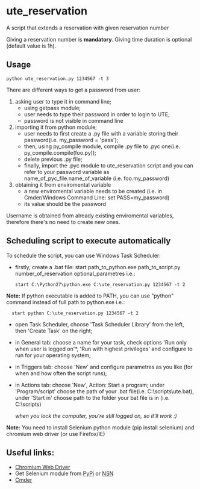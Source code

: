 # ute_reservation

A script that extends a reservation with given reservation number

Giving a reservation number is **mandatory**.
Giving time duration is optional (default value is 1h).

## Usage 
    python ute_reservation.py 1234567 -t 3 

There are different ways to get a password from user:
1. asking user to type it in command line; 
    - using getpass module; 
    - user needs to type their password in order to login to UTE;
    - password is not visible in command line
2. importing it from python module;
    - user needs to first create a .py file with a variable storing their password(i.e. my_password = 'pass');
    - then, using py_compile module, compile .py file to .pyc one(i.e. py_compile.compile(foo.py));
    - delete previous .py file;
    - finally, import the .pyc module to ute_reservation script and you can refer to your password variable as name_of_pyc_file.name_of_variable
      (i.e. foo.my_password)
3. obtaining it from enviromental variable
    - a new enviromental variable needs to be created (i.e. in Cmder/Windows Command Line: set PASS=my_password)
    - its value should be the password 
    
Username is obtained from already existing enviromental variables, therefore there's no need to create new ones.

## Scheduling script to execute automatically 

To schedule the script, you can use Windows Task Scheduler:
- firstly, create a .bat file: 
      start path_to_python.exe path_to_script.py number_of_reservation optional_parametres
      i.e.:
      
      start C:\Python27\python.exe C:\ute_reservation.py 1234567 -t 2
      
 **Note:** If python executable is added to PATH, you can use "python" command instead of full path to python.exe
      i.e.:
    
      start python C:\ute_reservation.py 1234567 -t 2
      
- open Task Scheduler, choose 'Task Scheduler Library' from the left, then 'Create Task' on the right;
- in General tab: choose a name for your task, check options 'Run only when user is logged on'*, 'Run with highest privileges' 
  and configure to run for your operating system;
- in Triggers tab: choose 'New' and configure parametres as you like (for when and how often the script runs);
- in Actions tab: choose 'New', Action: Start a program; under 'Program/script' choose the path of your .bat file(i.e. C:\scripts\ute.bat), under 'Start in' choose path to the folder your bat file is in (i.e. C:\scripts) 
  
  *when you lock the computer, you're still logged on, so it'll work :)*  
  
 **Note:** You need to install Selenium python module (pip install selenium) and chromium web driver (or use Firefox/IE) 

## Useful links:
- [Chromium Web Driver](http://chromedriver.chromium.org/) 
- Get Selenium module from [PyPi](https://pypi.org/project/selenium/) or [NSN](http://pypi.ute.inside.nsn.com/selenium/)
- [Cmder](https://cmder.net/)





